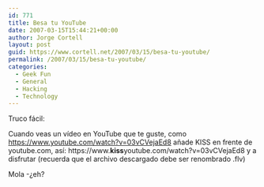 ```yaml
---
id: 771
title: Besa tu YouTube
date: 2007-03-15T15:44:21+00:00
author: Jorge Cortell
layout: post
guid: https://www.cortell.net/2007/03/15/besa-tu-youtube/
permalink: /2007/03/15/besa-tu-youtube/
categories:
  - Geek Fun
  - General
  - Hacking
  - Technology
---
```

Truco fácil:

Cuando veas un ví­deo en YouTube que te guste, como https://www.youtube.com/watch?v=03vCVejaEd8 añade KISS en frente de youtube.com, así­: https://www.**kiss**youtube.com/watch?v=03vCVejaEd8 y a disfrutar (recuerda que el archivo descargado debe ser renombrado .flv)
  
Mola -¿eh?